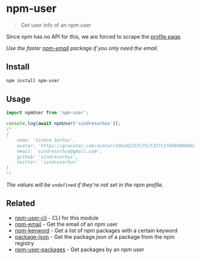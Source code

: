 # npm-user

> Get user info of an npm user

Since npm has no API for this, we are forced to scrape the [profile page](https://www.npmjs.com/~sindresorhus).

*Use the faster [npm-email](https://github.com/sindresorhus/npm-email) package if you only need the email.*

## Install

```sh
npm install npm-user
```

## Usage

```js
import npmUser from 'npm-user';

console.log(await npmUser('sindresorhus'));
/*
{
	name: 'Sindre Sorhus',
	avatar: 'https://gravatar.com/avatar/d36a92237c75c5337c17b60d90686bf9?size=496',
	email: 'sindresorhus@gmail.com',
	github: 'sindresorhus',
	twitter: 'sindresorhus'
}
*/
```

*The values will be `undefined` if they're not set in the npm profile.*

## Related

- [npm-user-cli](https://github.com/sindresorhus/npm-user-cli) - CLI for this module
- [npm-email](https://github.com/sindresorhus/npm-email) - Get the email of an npm user
- [npm-keyword](https://github.com/sindresorhus/npm-keyword) - Get a list of npm packages with a certain keyword
- [package-json](https://github.com/sindresorhus/package-json) - Get the package.json of a package from the npm registry
- [npm-user-packages](https://github.com/kevva/npm-user-packages) - Get packages by an npm user
